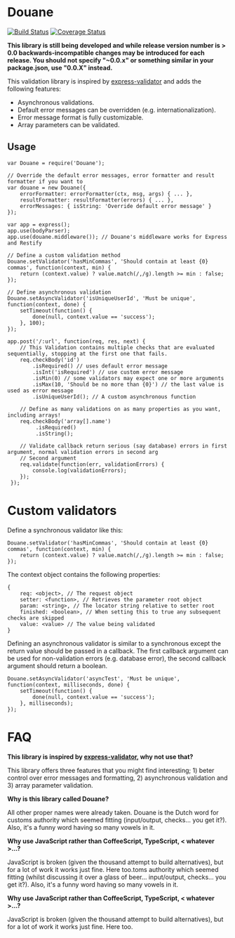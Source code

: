 # Douane

[![Build Status](https://travis-ci.org/nielskrijger/douane.svg?branch=master)](https://travis-ci.org/nielskrijger/douane) [![Coverage Status](https://coveralls.io/repos/nielskrijger/douane/badge.svg)](https://coveralls.io/r/nielskrijger/douane)

**This library is still being developed and while release version number is > 0.0 backwards-incompatible changes may be introduced for each release. You should not specify "~0.0.x" or something similar in your package.json, use "0.0.X" instead.**

This validation library is inspired by [express-validator](https://github.com/ctavan/express-validator) and adds the following features:

- Asynchronous validations.
- Default error messages can be overridden (e.g. internationalization).
- Error message format is fully customizable.
- Array parameters can be validated.

## Usage

```
var Douane = require('Douane');

// Override the default error messages, error formatter and result formatter if you want to
var douane = new Douane({
    errorFormatter: errorFormatter(ctx, msg, args) { ... },
    resultFormatter: resultFormatter(errors) { ... },
    errorMessages: { isString: 'Override default error message' }
});

var app = express();
app.use(bodyParser);
app.use(douane.middleware()); // Douane's middleware works for Express and Restify

// Define a custom validation method
Douane.setValidator('hasMinCommas', 'Should contain at least {0} commas', function(context, min) {
    return (context.value) ? value.match(/,/g).length >= min : false;
});

// Define asynchronous validation
Douane.setAsyncValidator('isUniqueUserId', 'Must be unique', function(context, done) {
    setTimeout(function() {
        done(null, context.value == 'success');
    }, 100);
});

app.post('/:url', function(req, res, next) {
    // This Validation contains multiple checks that are evaluated sequentially, stopping at the first one that fails.
    req.checkBody('id')
        .isRequired() // uses default error message
        .isInt('isRequired') // use custom error message
        .isMin(0) // some validators may expect one or more arguments
        .isMax(10, 'Should be no more than {0}') // the last value is used as error message
        .isUniqueUserId(); // A custom asynchronous function

    // Define as many validations on as many properties as you want, including arrays!
    req.checkBody('array[].name')
         .isRequired()
         .isString();

    // Validate callback return serious (say database) errors in first argument, normal validation errors in second arg
	// Second argument
    req.validate(function(err, validationErrors) {
        console.log(validationErrors);
    });
 });
 ```

# Custom validators

Define a synchronous validator like this:

```
Douane.setValidator('hasMinCommas', 'Should contain at least {0} commas', function(context, min) {
    return (context.value) ? value.match(/,/g).length >= min : false;
});
```

The context object contains the following properties:

```
{
	req: <object>, // The request object
    setter: <function>, // Retrieves the parameter root object
    param: <string>, // The locator string relative to setter root
    finished: <boolean>, // When setting this to true any subsequent checks are skipped
    value: <value> // The value being validated
}
```

Defining an asynchronous validator is similar to a synchronous except the return value should be passed in a callback. The first callback argument can be used for non-validation errors (e.g. database error), the second callback argument should return a boolean.

```
Douane.setAsyncValidator('asyncTest', 'Must be unique', function(context, milliseconds, done) {
    setTimeout(function() {
        done(null, context.value == 'success');
    }, milliseconds);
});
```


# FAQ

**This library is inspired by [express-validator](https://github.com/ctavan/express-validator), why not use that?**

This library offers three features that you might find interesting; 1) beter control over error messages and formatting, 2) asynchronous validation and 3) array parameter validation.

**Why is this library called Douane?**

All other proper names were already taken. Douane is the Dutch word for customs authority which seemed fitting (input/output, checks... you get it?). Also, it's a funny word having so many vowels in it.

**Why use JavaScript rather than CoffeeScript, TypeScript, < whatever >...?**

JavaScript is broken (given the thousand attempt to build alternatives), but for a lot of work it works just fine. Here too.toms authority which seemed fitting (whilst discussing it over a glass of beer... input/output, checks... you get it?). Also, it's a funny word having so many vowels in it.

**Why use JavaScript rather than CoffeeScript, TypeScript, < whatever >...?**

JavaScript is broken (given the thousand attempt to build alternatives), but for a lot of work it works just fine. Here too.
